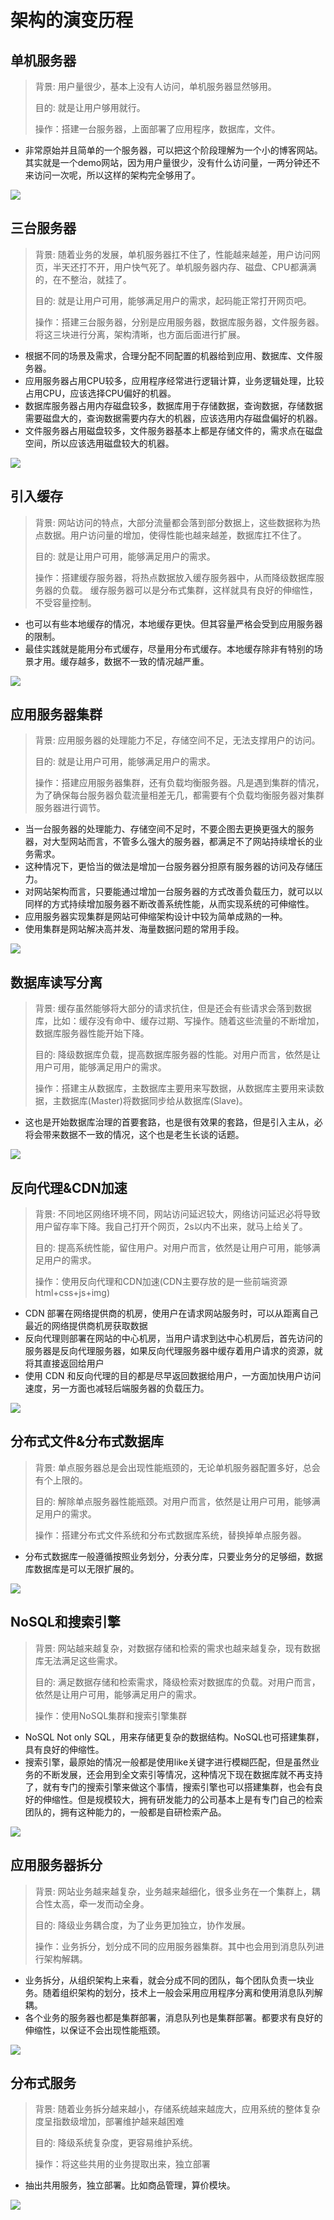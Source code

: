 # 架构的演变历程

## 单机服务器
> 背景: 用户量很少，基本上没有人访问，单机服务器显然够用。
>
> 目的: 就是让用户够用就行。
>
> 操作：搭建一台服务器，上面部署了应用程序，数据库，文件。

- 非常原始并且简单的一个服务器，可以把这个阶段理解为一个小的博客网站。其实就是一个demo网站，因为用户量很少，没有什么访问量，一两分钟还不来访问一次呢，所以这样的架构完全够用了。

![](/image/architecture-history-1.png)

## 三台服务器
> 背景: 随着业务的发展，单机服务器扛不住了，性能越来越差，用户访问网页，半天还打不开，用户快气死了。单机服务器内存、磁盘、CPU都满满的，在不整治，就挂了。
>
> 目的: 就是让用户可用，能够满足用户的需求，起码能正常打开网页吧。
>
> 操作：搭建三台服务器，分别是应用服务器，数据库服务器，文件服务器。将这三块进行分离，架构清晰，也方面后面进行扩展。

- 根据不同的场景及需求，合理分配不同配置的机器给到应用、数据库、文件服务器。
- 应用服务器占用CPU较多，应用程序经常进行逻辑计算，业务逻辑处理，比较占用CPU，应该选择CPU偏好的机器。
- 数据库服务器占用内存磁盘较多，数据库用于存储数据，查询数据，存储数据需要磁盘大的，查询数据需要内存大的机器，应该选用内存磁盘偏好的机器。
- 文件服务器占用磁盘较多，文件服务器基本上都是存储文件的，需求点在磁盘空间，所以应该选用磁盘较大的机器。

![](/image/architecture-history-2.png)


## 引入缓存
> 背景: 网站访问的特点，大部分流量都会落到部分数据上，这些数据称为热点数据。用户访问量的增加，使得性能也越来越差，数据库扛不住了。
>
> 目的: 就是让用户可用，能够满足用户的需求。
>
> 操作：搭建缓存服务器，将热点数据放入缓存服务器中，从而降级数据库服务器的负载。 缓存服务器可以是分布式集群，这样就具有良好的伸缩性，不受容量控制。

- 也可以有些本地缓存的情况，本地缓存更快。但其容量严格会受到应用服务器的限制。
- 最佳实践就是能用分布式缓存，尽量用分布式缓存。本地缓存除非有特别的场景才用。缓存越多，数据不一致的情况越严重。

![](/image/architecture-history-3.png)


## 应用服务器集群
> 背景: 应用服务器的处理能力不足，存储空间不足，无法支撑用户的访问。
>
> 目的: 就是让用户可用，能够满足用户的需求。
>
> 操作：搭建应用服务器集群，还有负载均衡服务器。凡是遇到集群的情况，为了确保每台服务器负载流量相差无几，都需要有个负载均衡服务器对集群服务器进行调节。

- 当一台服务器的处理能力、存储空间不足时，不要企图去更换更强大的服务器，对大型网站而言，不管多么强大的服务器，都满足不了网站持续增长的业务需求。
- 这种情况下，更恰当的做法是增加一台服务器分担原有服务器的访问及存储压力。
- 对网站架构而言，只要能通过增加一台服务器的方式改善负载压力，就可以以同样的方式持续增加服务器不断改善系统性能，从而实现系统的可伸缩性。
- 应用服务器实现集群是网站可伸缩架构设计中较为简单成熟的一种。
- 使用集群是网站解决高并发、海量数据问题的常用手段。

![](/image/architecture-history-4.png)


## 数据库读写分离
> 背景: 缓存虽然能够将大部分的请求抗住，但是还会有些请求会落到数据库，比如：缓存没有命中、缓存过期、写操作。随着这些流量的不断增加，数据库服务器性能开始下降。
>
> 目的: 降级数据库负载，提高数据库服务器的性能。对用户而言，依然是让用户可用，能够满足用户的需求。
>
> 操作：搭建主从数据库，主数据库主要用来写数据，从数据库主要用来读数据，主数据库(Master)将数据同步给从数据库(Slave)。


- 这也是开始数据库治理的首要套路，也是很有效果的套路，但是引入主从，必将会带来数据不一致的情况，这个也是老生长谈的话题。

![](/image/architecture-history-5.png)

## 反向代理&CDN加速
> 背景: 不同地区网络环境不同，网站访问延迟较大，网络访问延迟必将导致用户留存率下降。我自己打开个网页，2s以内不出来，就马上给关了。
>
> 目的: 提高系统性能，留住用户。对用户而言，依然是让用户可用，能够满足用户的需求。
>
> 操作：使用反向代理和CDN加速(CDN主要存放的是一些前端资源 html+css+js+img)

- CDN 部署在网络提供商的机房，使用户在请求网站服务时，可以从距离自己最近的网络提供商机房获取数据
- 反向代理则部署在网站的中心机房，当用户请求到达中心机房后，首先访问的服务器是反向代理服务器，如果反向代理服务器中缓存着用户请求的资源，就将其直接返回给用户
- 使用 CDN 和反向代理的目的都是尽早返回数据给用户，一方面加快用户访问速度，另一方面也减轻后端服务器的负载压力。

![](/image/architecture-history-6.png)


## 分布式文件&分布式数据库
> 背景: 单点服务器总是会出现性能瓶颈的，无论单机服务器配置多好，总会有个上限的。
>
> 目的: 解除单点服务器性能瓶颈。对用户而言，依然是让用户可用，能够满足用户的需求。
>
> 操作：搭建分布式文件系统和分布式数据库系统，替换掉单点服务器。

- 分布式数据库一般遵循按照业务划分，分表分库，只要业务分的足够细，数据库数据库是可以无限扩展的。

![](/image/architecture-history-7.png)

## NoSQL和搜索引擎
> 背景: 网站越来越复杂，对数据存储和检索的需求也越来越复杂，现有数据库无法满足这些需求。
>
> 目的: 满足数据存储和检索需求，降级检索对数据库的负载。对用户而言，依然是让用户可用，能够满足用户的需求。
>
> 操作：使用NoSQL集群和搜索引擎集群

- NoSQL  Not only SQL，用来存储更复杂的数据结构。NoSQL也可搭建集群，具有良好的伸缩性。
- 搜索引擎，最原始的情况一般都是使用like关键字进行模糊匹配，但是虽然业务的不断发展，还会用到全文索引等情况，这种情况下现在数据库就不再支持了，就有专门的搜索引擎来做这个事情，搜索引擎也可以搭建集群，也会有良好的伸缩性。但是规模较大，拥有研发能力的公司基本上是有专门自己的检索团队的，拥有这种能力的，一般都是自研检索产品。

![](/image/architecture-history-8.png)


## 应用服务器拆分
> 背景: 网站业务越来越复杂，业务越来越细化，很多业务在一个集群上，耦合性太高，牵一发而动全身。
>
> 目的: 降级业务耦合度，为了业务更加独立，协作发展。
>
> 操作：业务拆分，划分成不同的应用服务器集群。其中也会用到消息队列进行架构解耦。

- 业务拆分，从组织架构上来看，就会分成不同的团队，每个团队负责一块业务。随着组织架构的划分，技术上一般会采用应用程序分离和使用消息队列解耦。
- 各个业务的服务器也都是集群部署，消息队列也是集群部署。都要求有良好的伸缩性，以保证不会出现性能瓶颈。

![](/image/architecture-history-9.png)

## 分布式服务
> 背景: 随着业务拆分越来越小，存储系统越来越庞大，应用系统的整体复杂度呈指数级增加，部署维护越来越困难
>
> 目的: 降级系统复杂度，更容易维护系统。
>
> 操作：将这些共用的业务提取出来，独立部署

- 抽出共用服务，独立部署。比如商品管理，算价模块。

![](/image/architecture-history-10.png)
